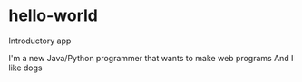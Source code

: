 # hello-world
Introductory app

I'm a new Java/Python programmer that wants to make web programs
And I like dogs
